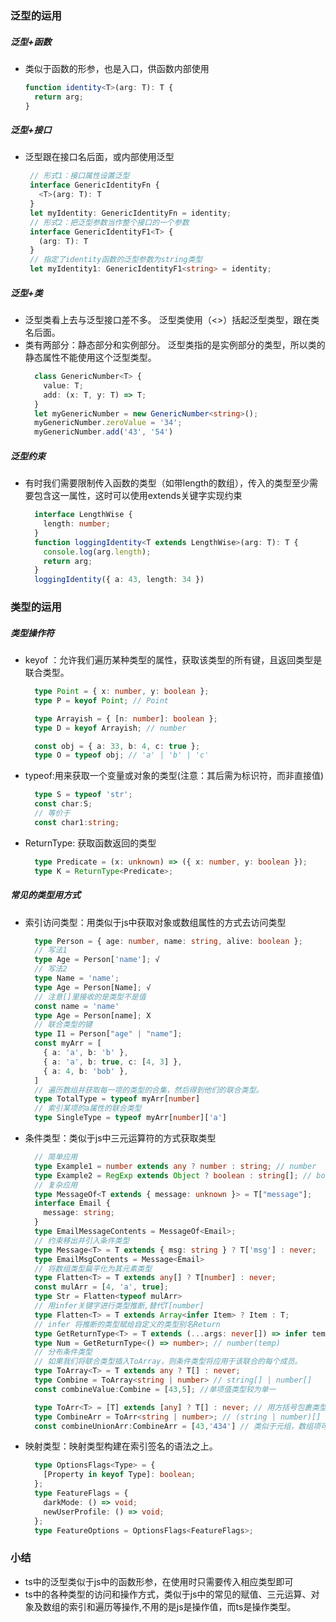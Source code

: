 ### 泛型的运用
##### 泛型+函数
- <T>类似于函数的形参，也是入口，供函数内部使用
  ```typescript
  function identity<T>(arg: T): T {
    return arg;
  }
  ```
##### 泛型+接口
- 泛型跟在接口名后面，或内部使用泛型  
  ```typescript
   // 形式1：接口属性设置泛型
   interface GenericIdentityFn {
     <T>(arg: T): T
   }
   let myIdentity: GenericIdentityFn = identity;
   // 形式2：把泛型参数当作整个接口的一个参数
   interface GenericIdentityF1<T> {
     (arg: T): T
   }
   // 指定了identity函数的泛型参数为string类型
   let myIdentity1: GenericIdentityF1<string> = identity;
  ```  
##### 泛型+类
- 泛型类看上去与泛型接口差不多。 泛型类使用（<>）括起泛型类型，跟在类名后面。
- 类有两部分：静态部分和实例部分。 泛型类指的是实例部分的类型，所以类的静态属性不能使用这个泛型类型。 
  ```typescript
    class GenericNumber<T> {
      value: T;
      add: (x: T, y: T) => T;
    }
    let myGenericNumber = new GenericNumber<string>();
    myGenericNumber.zeroValue = '34';
    myGenericNumber.add('43', '54')
  ```  
##### 泛型约束
- 有时我们需要限制传入函数的类型（如带length的数组），传入的类型至少需要包含这一属性，这时可以使用extends关键字实现约束
  ```typescript
    interface LengthWise {
      length: number;
    }
    function loggingIdentity<T extends LengthWise>(arg: T): T {
      console.log(arg.length);
      return arg;
    }
    loggingIdentity({ a: 43, length: 34 })
  ```  
### 类型的运用    
##### 类型操作符
 - keyof ：允许我们遍历某种类型的属性，获取该类型的所有键，且返回类型是联合类型。
   ```typescript
     type Point = { x: number, y: boolean };
     type P = keyof Point; // Point

     type Arrayish = { [n: number]: boolean };
     type D = keyof Arrayish; // number

     const obj = { a: 33, b: 4, c: true };
     type O = typeof obj; // 'a' | 'b' | 'c'
   ``` 
 - typeof:用来获取一个变量或对象的类型(注意：其后需为标识符，而非直接值)   
   ```typescript
     type S = typeof 'str';
     const char:S; 
     // 等价于
     const char1:string;
   ```
 - ReturnType<funcType>: 获取函数返回的类型    
   ```typescript
     type Predicate = (x: unknown) => ({ x: number, y: boolean });
     type K = ReturnType<Predicate>;
   ```  
##### 常见的类型用方式
 - 索引访问类型：用类似于js中获取对象或数组属性的方式去访问类型 
     ```typescript
       type Person = { age: number, name: string, alive: boolean };
       // 写法1
       type Age = Person['name']; √
       // 写法2
       type Name = 'name';
       type Age = Person[Name]; √
       // 注意[]里接收的是类型不是值
       const name = 'name'
       type Age = Person[name]; X
       // 联合类型的键
       type I1 = Person["age" | "name"];
       const myArr = [
         { a: 'a', b: 'b' },
         { a: 'a', b: true, c: [4, 3] },
         { a: 4, b: 'bob' },
       ]
       // 遍历数组并获取每一项的类型的合集，然后得到他们的联合类型。
       type TotalType = typeof myArr[number]
       // 索引某项的a属性的联合类型
       type SingleType = typeof myArr[number]['a']
     ```
  - 条件类型：类似于js中三元运算符的方式获取类型 
     ```typescript
       // 简单应用
       type Example1 = number extends any ? number : string; // number
       type Example2 = RegExp extends Object ? boolean : string[]; // boolean
       // 复杂应用
       type MessageOf<T extends { message: unknown }> = T["message"];
       interface Email {
         message: string;
       }
       type EmailMessageContents = MessageOf<Email>;
       // 约束移出并引入条件类型
       type Message<T> = T extends { msg: string } ? T['msg'] : never;
       type EmailMsgContents = Message<Email>
       // 将数组类型扁平化为其元素类型
       type Flatten<T> = T extends any[] ? T[number] : never;
       const mulArr = [4, 'a', true];
       type Str = Flatten<typeof mulArr>
       // 用infer关键字进行类型推断,替代T[number]
       type Flatten<T> = T extends Array<infer Item> ? Item : T;
       // infer 将推断的类型赋给自定义的类型别名Return
       type GetReturnType<T> = T extends (...args: never[]) => infer temp ? temp : never;
       type Num = GetReturnType<() => number>; // number(temp)
       // 分布条件类型
       // 如果我们将联合类型插入ToArray，则条件类型将应用于该联合的每个成员。
       type ToArray<T> = T extends any ? T[] : never;
       type Combine = ToArray<string | number> // string[] | number[]
       const combineValue:Combine = [43,5]; //单项值类型较为单一

       type ToArr<T> = [T] extends [any] ? T[] : never; // 用方括号包裹类型
       type CombineArr = ToArr<string | number>; // (string | number)[]
       const combineUnionArr:CombineArr = [43,'434'] // 类似于元组，数组项可为多种类型值
     ``` 
  - 映射类型：映射类型构建在索引签名的语法之上。
     ```typescript
       type OptionsFlags<Type> = {
         [Property in keyof Type]: boolean;
       };
       type FeatureFlags = {
         darkMode: () => void;
         newUserProfile: () => void;
       };
       type FeatureOptions = OptionsFlags<FeatureFlags>;
     ```
### 小结
 - ts中的泛型类似于js中的函数形参，在使用时只需要传入相应类型即可
 - ts中的各种类型的访问和操作方式，类似于js中的常见的赋值、三元运算、对象及数组的索引和遍历等操作,不用的是js是操作值，而ts是操作类型。   
